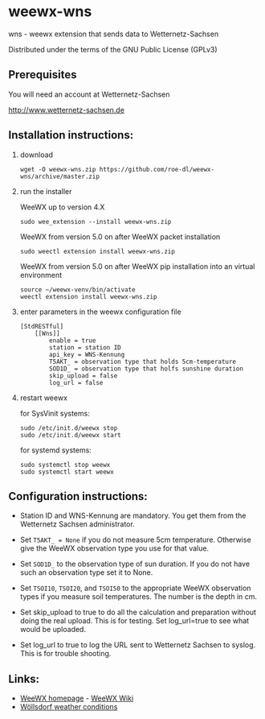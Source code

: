 # weewx-wns

wns - weewx extension that sends data to Wetternetz-Sachsen

Distributed under the terms of the GNU Public License (GPLv3)

## Prerequisites

You will need an account at Wetternetz-Sachsen

  http://www.wetternetz-sachsen.de

## Installation instructions:

1) download

   ```shell
   wget -O weewx-wns.zip https://github.com/roe-dl/weewx-wns/archive/master.zip
   ```

2) run the installer

   WeeWX up to version 4.X

   ```shell
   sudo wee_extension --install weewx-wns.zip
   ```

   WeeWX from version 5.0 on after WeeWX packet installation

   ```shell
   sudo weectl extension install weewx-wns.zip
   ```

   WeeWX from version 5.0 on after WeeWX pip installation into an virtual environment

   ```shell
   source ~/weewx-venv/bin/activate
   weectl extension install weewx-wns.zip
   ```
   
3) enter parameters in the weewx configuration file

   ```
   [StdRESTful]
       [[Wns]]
           enable = true
           station = station ID
           api_key = WNS-Kennung
           T5AKT_ = observation type that holds 5cm-temperature
           SOD1D_ = observation type that holfs sunshine duration
           skip_upload = false
           log_url = false
   ```

4) restart weewx

   for SysVinit systems:

   ```shell
   sudo /etc/init.d/weewx stop
   sudo /etc/init.d/weewx start
   ```

   for systemd systems:

   ```shell
   sudo systemctl stop weewx
   sudo systemctl start weewx
   ```

## Configuration instructions:

* Station ID and WNS-Kennung are mandatory. You get them from the Wetternetz
  Sachsen administrator. 

* Set `T5AKT_ = None` if you do not measure 5cm temperature. Otherwise give the
  WeeWX observation type you use for that value.

* Set `SOD1D_` to the observation type of sun duration. If you do not have
  such an observation type set it to None.

* Set `TSOI10`, `TSOI20`, and `TSOI50` to the appropriate WeeWX observation
  types if you measure soil temperatures. The number is the depth in cm.

* Set skip_upload to true to do all the calculation and preparation without
  doing the real upload. This is for testing. Set log_url=true to see what
  would be uploaded.

* Set log_url to true to log the URL sent to Wetternetz Sachsen to syslog.
  This is for trouble shooting.

## Links:

* [WeeWX homepage](http://weewx.com) - [WeeWX Wiki](https://github.com/weewx/weewx/wiki)
* [Wöllsdorf weather conditions](https://www.woellsdorf-wetter.de)
